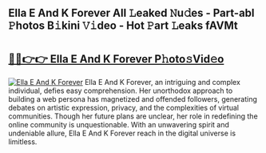 ## Ella E And K Forever All 𝙻eaked 𝙽u𝚍es - Part-abl 𝙿hotos B𝚒kini 𝚅𝚒deo - Hot 𝙿art 𝙻eaks fAVMt

# <h2><a href="http://ld3i5ld.urlbe.top/?page=Ella+E+And+K+Forever">🔗🔗👉👉 Ella E And K Forever P𝚑oto𝚜Vid𝚎o</a></h2>

[![Ella E And K Forever](https://i.imgur.com/eBuTRDB.gif)](http://ld3i5ld.urlbe.top/?page=Ella+E+And+K+Forever)
Ella E And K Forever, an intriguing and complex individual, defies easy comprehension. Her unorthodox approach to building a web persona has magnetized and offended followers, generating debates on artistic expression, privacy, and the complexities of virtual communities. Though her future plans are unclear, her role in redefining the online community is unquestionable. With an unwavering spirit and undeniable allure, Ella E And K Forever reach in the digital universe is limitless.
